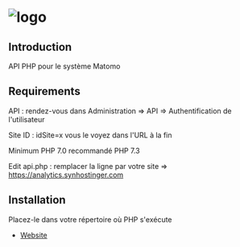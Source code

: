 # ![logo](https://www.synhostinger.com/logo)

## Introduction
API PHP pour le système Matomo

## Requirements
API : rendez-vous dans Administration => API => Authentification de l'utilisateur

Site ID : idSite=x vous le voyez dans l'URL à la fin

Minimum PHP 7.0 recommandé PHP 7.3

Edit api.php : remplacer la ligne par votre site => https://analytics.synhostinger.com

## Installation
Placez-le dans votre répertoire où PHP s'exécute

* [Website](https://www.synhostinger.com)


